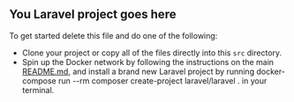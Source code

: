 ## You Laravel project goes here

To get started delete this file and do one of the following:

* Clone your project or copy all of the files directly into this `src` directory.
* Spin up the Docker network by following the instructions on the main [README.md](../README.md), and install a brand new Laravel project by running docker-compose run --rm composer create-project laravel/laravel . in your terminal.